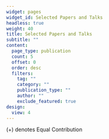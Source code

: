 ```yaml
---
widget: pages
widget_id: Selected Papers and Talks
headless: true
weight: 40
title: Selected Papers and Talks
subtitle: ""
content:
  page_type: publication
  count: 5
  offset: 0
  order: desc
  filters:
    tag: ""
    category: ""
    publication_type: ""
    author: ""
    exclude_featured: true
design:
  view: 4
---
```

(+) denotes Equal Contribution